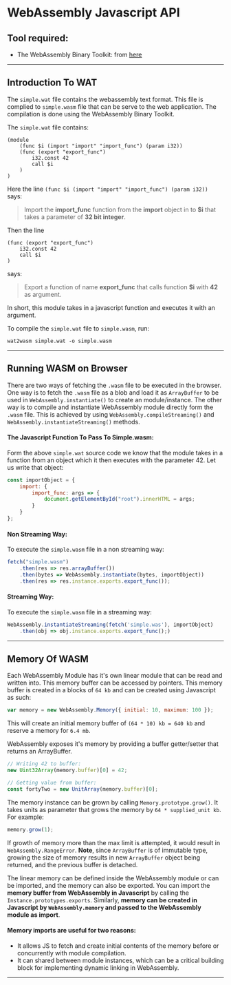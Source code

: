 # WebAssembly Javascript API

## Tool required:

-   The WebAssembly Binary Toolkit: from [here](https://github.com/webassembly/wabt)

---

## Introduction To WAT

The `simple.wat` file contains the webassembly text format. This file is complied to `simple.wasm` file that can be serve to the web application. The compilation is done using the WebAssembly Binary Toolkit.

The `simple.wat` file contains:

```wat
(module
    (func $i (import "import" "import_func") (param i32))
    (func (export "export_func")
        i32.const 42
        call $i
    )
)
```

Here the line `(func $i (import "import" "import_func") (param i32))` says:

> Import the **import_func** function from the **import** object in to **\$i** that takes a parameter of **32 bit integer**.

Then the line

```
(func (export "export_func")
    i32.const 42
    call $i
)
```

says:

> Export a function of name **export_func** that calls function **\$i** with **42** as argument.

In short, this module takes in a javascript function and executes it with an argument.

To compile the `simple.wat` file to `simple.wasm`, run:

```
wat2wasm simple.wat -o simple.wasm
```

---

## Running WASM on Browser

There are two ways of fetching the `.wasm` file to be executed in the browser. One way is to fetch the `.wasm` file as a blob and load it as `ArrayBuffer` to be used in `WebAssembly.instantiate()` to create an module/instance. The other way is to compile and instantiate WebAssembly module directly form the `.wasm` file. This is achieved by using `WebAssembly.compileStreaming()` and `WebAssembly.instantiateStreaming()` methods.

#### The Javascript Function To Pass To Simple.wasm:

Form the above `simple.wat` source code we know that the module takes in a function from an object which it then executes with the parameter 42. Let us write that object:

```javascript
const importObject = {
    import: {
        import_func: args => {
            document.getElementById("root").innerHTML = args;
        }
    }
};
```

#### Non Streaming Way:

To execute the `simple.wasm` file in a non streaming way:

```javascript
fetch("simple.wasm")
    .then(res => res.arrayBuffer())
    .then(bytes => WebAssembly.instantiate(bytes, importObject))
    .then(res => res.instance.exports.export_func());
```

#### Streaming Way:

To execute the `simple.wasm` file in a streaming way:

```javascript
WebAssembly.instantiateStreaming(fetch('simple.was'), importObject)
    .then(obj => obj.instance.exports.export_func();)
```

---

## Memory Of WASM

Each WebAssembly Module has it's own linear module that can be read and written into. This memory buffer can be accessed by pointers. This memory buffer is created in a blocks of `64 kb` and can be created using Javascript as such:

```javascript
var memory = new WebAssembly.Memory({ initial: 10, maximum: 100 });
```

This will create an initial memory buffer of `(64 * 10) kb = 640 kb` and reserve a memory for `6.4 mb`.

WebAssembly exposes it's memory by providing a buffer getter/setter that returns an ArrayBuffer.

```javascript
// Writing 42 to buffer:
new Uint32Array(memory.buffer)[0] = 42;

// Getting value from buffer:
const fortyTwo = new UnitArray(memory.buffer)[0];
```

The memory instance can be grown by calling `Memory.prototype.grow()`. It takes units as parameter that grows the memory by `64 * supplied_unit kb`. For example:

```javascript
memory.grow(1);
```

If growth of memory more than the max limit is attempted, it would result in `WebAssembly.RangeError`. **Note**, since `ArrayBuffer` is of immutable type, growing the size of memory results in new `ArrayBuffer` object being returned, and the previous buffer is detached.

The linear memory can be defined inside the WebAssembly module or can be imported, and the memory can also be exported. You can import the **memory buffer from WebAssembly in Javascript** by calling the `Instance.prototypes.exports`. Similarly, **memory can be created in Javascript by `WebAssembly.memory` and passed to the WebAssembly module as import**.

#### Memory imports are useful for two reasons:

-   It allows JS to fetch and create initial contents of the memory before or concurrently with module compilation.
-   It can shared between module instances, which can be a critical building block for implementing dynamic linking in WebAssembly.

---
